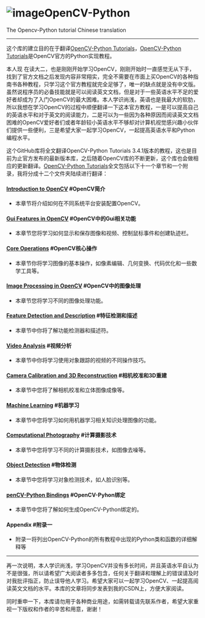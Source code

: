 # ![image](https://raw.githubusercontent.com/TonyStark1997/OpenCV-Python/master/image.png)OpenCV-Python
The Opencv-Python tutorial Chinese translation
***
这个库的建立目的在于翻译[OpenCV-Python Tutorials](https://docs.opencv.org/3.4.1/d6/d00/tutorial_py_root.html)，[OpenCV-Python Tutorials](https://docs.opencv.org/3.4.1/d6/d00/tutorial_py_root.html)是OpenCV官方的Python实现教程。

本人现 在读大二，也是刚刚开始学习OpenCV，刚刚开始时一直感觉无从下手，找到了官方文档之后发现内容非常翔实，完全不需要在市面上买OpenCV的各种指南书各种教程，只学习这个官方教程就完全足够了，唯一的缺点就是没有中文版。虽然说程序员的必备技能就是可以阅读英文文档，但是对于一些英语水平不足的爱好者却成为了入门OpenCV的最大困难。本人学识尚浅，英语也是我最大的软肋，所以我想在学习OpenCV的过程中顺便翻译一下这本官方教程，一是可以提高自己的英语水平和对于英文的阅读能力，二是可以为一些因为各种原因而阅读英文文档困难的OpenCV爱好者们或者年龄较小英语水平不够却对计算机视觉感兴趣小伙伴们提供一些便利，三是希望大家一起学习OpenCV，一起提高英语水平和Python编程水平。

这个GitHub库将全文翻译OpenCV-Python Tutorials 3.4.1版本的教程，这也是目前为止官方发布的最新版本库，之后随着OpenCV库的不断更新，这个库也会做相应的更新翻译。[OpenCV-Python Tutorials](https://docs.opencv.org/3.4.1/d6/d00/tutorial_py_root.html)全文包括以下十一个章节和一个附录，我将分成十二个文件夹陆续进行翻译：

#### [Introduction to OpenCV](https://docs.opencv.org/3.4.1/da/df6/tutorial_py_table_of_contents_setup.html)    #OpenCV简介
* 本章节将介绍如何在不同系统平台安装配置OpenCV。

#### [Gui Features in OpenCV](https://docs.opencv.org/3.4.1/dc/d4d/tutorial_py_table_of_contents_gui.html)    #OpenCV中的Gui相关功能
* 本章节您将学习如何显示和保存图像和视频、控制鼠标事件和创建轨迹栏。

#### [Core Operations](https://docs.opencv.org/3.4.1/d7/d16/tutorial_py_table_of_contents_core.html)    #OpenCV核心操作
* 本章节你将学习图像的基本操作，如像素编辑、几何变换、代码优化和一些数学工具等。

#### [Image Processing in OpenCV](https://docs.opencv.org/3.4.1/d2/d96/tutorial_py_table_of_contents_imgproc.html)    #OpenCV中的图像处理
* 本章节您将学习不同的图像处理功能。

#### [Feature Detection and Description](https://docs.opencv.org/3.4.1/db/d27/tutorial_py_table_of_contents_feature2d.html)    #特征检测和描述
* 本章节中你将了解功能检测器和描述符。

#### [Video Analysis](https://docs.opencv.org/3.4.1/d3/db0/tutorial_py_table_of_contents_video.html)    #视频分析
* 本章节中你将学习使用对象跟踪的视频的不同操作技巧。

#### [Camera Calibration and 3D Reconstruction](https://docs.opencv.org/3.4.1/d9/db7/tutorial_py_table_of_contents_calib3d.html)    #相机校准和3D重建
* 本章节中您将了解相机校准和立体图像成像等。

#### [Machine Learning](https://docs.opencv.org/3.4.1/d6/de2/tutorial_py_table_of_contents_ml.html)    #机器学习
* 本章节中您将学习如何用机器学习相关知识处理图像的功能。

#### [Computational Photography](https://docs.opencv.org/3.4.1/d0/d07/tutorial_py_table_of_contents_photo.html)    #计算摄影技术
* 本章节中您将学习不同的计算摄影技术，如图像去噪等。

#### [Object Detection](https://docs.opencv.org/3.4.1/d9/de5/tutorial_py_table_of_contents_objdetect.html)    #物体检测
* 本章节中您将学习对象检测技术，如人脸识别等。

#### [penCV-Python Bindings](https://docs.opencv.org/3.4.1/df/da2/tutorial_py_table_of_contents_bindings.html)    #OpenCV-Pyhon绑定
* 本章节中您将了解如何生成OpenCV-Python绑定的。

#### Appendix    #附录一
* 附录一将列出OpenCV-Python的所有教程中出现的Python类和函数的详细解释等

***
再一次说明，本人学识尚浅，学习OpenCV并没有多长时间，并且英语水平自认为不是很强，所以请希望广大阅读者多多包含，任何关于翻译和理解上的错误请及时对我批评指正，防止误导他人学习。希望大家可以一起学习OpenCV、一起提高阅读英文文档的水平。本库的文章将同步发表到我的CSDN上，方便大家阅读。

同时重申一下，本库请勿用于各种商业用途，如需转载请先联系作者，希望大家重视一下版权和作者的辛苦和用意，谢谢！
